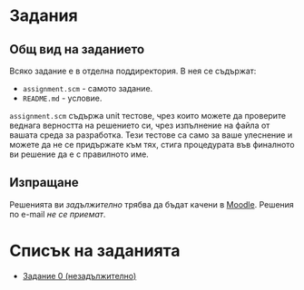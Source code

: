 Задания
=======

Общ вид на заданието
--------------------
Всяко задание е в отделна поддиректория. В нея се съдържат:
- `assignment.scm` - самото задание.
- `README.md` - условие.

`assignment.scm` съдържа unit тестове, чрез които можете да проверите веднага верността на решението си, чрез изпълнение на файла от вашата среда за разработка. Тези тестове са само за ваше улеснение и можете да не се придържате към тях, стига процедурата във финалното ви решение да е с правилното име.

Изпращане
---------
Решенията ви _задължително_ трябва да бъдат качени в [Moodle](http://moodle.openfmi.net/). Решения по e-mail _не се приемат_.

Списък на заданията
===================
* [Задание 0 (незадължително)](00/)